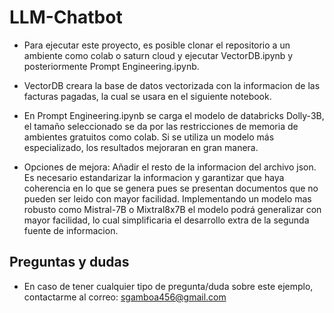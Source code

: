 # LLM-Chatbot

* Para ejecutar este proyecto, es posible clonar el repositorio a un ambiente como colab o saturn cloud y ejecutar VectorDB.ipynb y posteriormente Prompt Engineering.ipynb.

* VectorDB creara la base de datos vectorizada con la informacion de las facturas pagadas, la cual se usara en el siguiente notebook.

* En Prompt Engineering.ipynb se carga el modelo de databricks Dolly-3B, el tamaño seleccionado se da por las restricciones de memoria de ambientes gratuitos como colab. Si se utiliza un modelo más especializado, los resultados mejoraran en gran manera.

* Opciones de mejora: Añadir el resto de la informacion del archivo json. Es necesario estandarizar la informacion y garantizar que haya coherencia en lo que se genera pues se presentan documentos que no pueden ser leido con mayor facilidad. Implementando un modelo mas robusto como Mistral-7B o Mixtral8x7B el modelo podrá generalizar con mayor facilidad, lo cual simplificaria el desarrollo extra de la segunda fuente de informacion.


## Preguntas y dudas

* En caso de tener cualquier tipo de pregunta/duda sobre este ejemplo, contactarme al correo: sgamboa456@gmail.com
